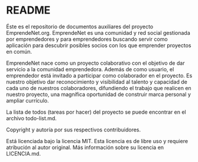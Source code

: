 # README

Éste es el repositorio de documentos auxiliares del proyecto EmprendeNet.org. EmprendeNet es una comunidad y red social gestionada por emprendedores y para emprendedores buscando servir como aplicación para descubrir posibles socios con los que emprender proyectos en común.

EmprendeNet nace como un proyecto colaborativo con el objetivo de dar servicio a la comunidad emprendedora. Además de como usuario, el emprendedor está invitado a participar como colaborador en el proyecto. Es nuestro objetivo dar reconocimiento y visibilidad al talento y capacidad de cada uno de nuestros colaboradores, difundiendo el trabajo que realicen en nuestro proyecto, una magnífica oportunidad de construir marca personal y ampliar currículo.

La lista de todos (tareas por hacer) del proyecto se puede encontrar en el archivo todo-list.md.

Copyright y autoría por sus respectivos contribuidores.

Está licenciada bajo la licencia MIT. Esta licencia es de libre uso y requiere atribución al autor original. Más información sobre su licencia en LICENCIA.md.